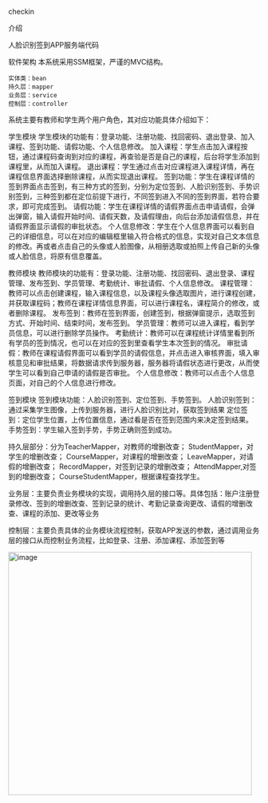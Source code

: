 
checkin

介绍

人脸识别签到APP服务端代码

软件架构
本系统采用SSM框架，严谨的MVC结构。

    实体类：bean
    持久层：mapper
    业务层：service
    控制层：controller
    
系统主要有教师和学生两个用户角色，其对应功能具体介绍如下：

 学生模块
学生模块的功能有：登录功能、注册功能、找回密码、退出登录、加入课程、签到功能、请假功能、个人信息修改。
加入课程：学生点击加入课程按钮，通过课程码查询到对应的课程，再查验是否是自己的课程，后台将学生添加到课程里，从而加入课程。
退出课程：学生通过点击对应课程进入课程详情，再在课程信息界面选择删除课程，从而实现退出课程。
签到功能：学生在课程详情的签到界面点击签到，有三种方式的签到，分别为定位签到、人脸识别签到、手势识别签到，三种签到都在定位前提下进行，不同签到进入不同的签到界面，若符合要求，即可完成签到。
请假功能：学生在课程详情的请假界面点击申请请假，会弹出弹窗，输入请假开始时间、请假天数，及请假理由，向后台添加请假信息，并在请假界面显示请假的审批状态。
个人信息修改：学生在个人信息界面可以看到自己的详细信息，可以在对应的编辑框里输入符合格式的信息，实现对自己文本信息的修改。再或者点击自己的头像或人脸图像，从相册选取或拍照上传自己新的头像或人脸信息，将原有信息覆盖。
 
 教师模块
教师模块的功能有：登录功能、注册功能、找回密码、退出登录、课程管理、发布签到、学员管理、考勤统计、审批请假、个人信息修改。
课程管理：教师可以点击创建课程，输入课程信息，以及课程头像选取图片，进行课程创建，并获取课程码；教师在课程详情信息界面，可以进行课程名，课程简介的修改，或者删除课程。
发布签到：教师在签到界面，创建签到，根据弹窗提示，选取签到方式、开始时间、结束时间，发布签到。
学员管理：教师可以进入课程，看到学员信息，可以进行删除学员操作。
考勤统计：教师可以在课程统计详情里看到所有学员的签到情况，也可以在对应的签到里查看学生本次签到的情况。
审批请假：教师在课程请假界面可以看到学员的请假信息，并点击进入审核界面，填入审核意见和审批结果，将数据请求传到服务器，服务器将请假状态进行更改，从而使学生可以看到自己申请的请假是否审批。
个人信息修改：教师可以点击个人信息页面，对自己的个人信息进行修改。
 
 签到模块
签到模块功能：人脸识别签到、定位签到、手势签到。
人脸识别签到：通过采集学生图像，上传到服务器，进行人脸识别比对，获取签到结果
定位签到：定位学生位置，上传位置信息，通过看是否在签到范围内来决定签到结果。
手势签到：学生输入签到手势，手势正确则签到成功。

持久层部分：分为TeacherMapper，对教师的增删改查；
StudentMapper，对学生的增删改查；
CourseMapper，对课程的增删改查；
LeaveMapper，对请假的增删改查；
RecordMapper，对签到记录的增删改查；
AttendMapper,对签到的增删改查；
CourseStudentMapper，根据课程查找学生。

业务层：主要负责业务模块的实现，调用持久层的接口等。具体包括：账户注册登录修改、签到的增删改查、签到记录的统计、考勤记录查询更改、请假的增删改查、课程的添加、更改等业务

控制层：主要负责具体的业务模块流程控制，获取APP发送的参数，通过调用业务层的接口从而控制业务流程，比如登录、注册、添加课程、添加签到等

<img width="488" alt="image" src="https://github.com/user-attachments/assets/31db7005-459a-4414-831d-867ccc768e3b">




